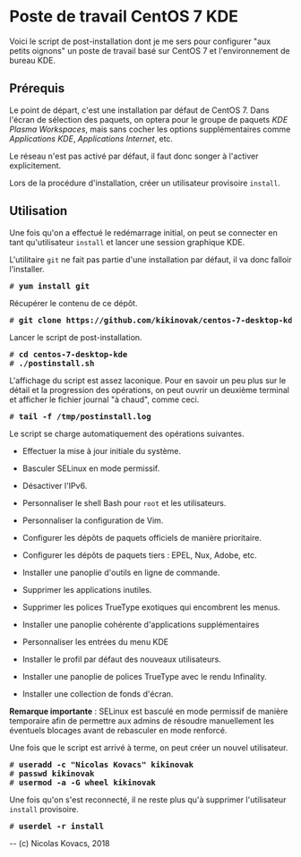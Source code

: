Poste de travail CentOS 7 KDE
=============================

Voici le script de post-installation dont je me sers pour configurer "aux
petits oignons" un poste de travail basé sur CentOS 7 et l'environnement de
bureau KDE. 

Prérequis
---------

Le point de départ, c'est une installation par défaut de CentOS 7. Dans l'écran
de sélection des paquets, on optera pour le groupe de paquets *KDE Plasma
Workspaces*, mais sans cocher les options supplémentaires comme *Applications
KDE*, *Applications Internet*, etc.

Le réseau n'est pas activé par défaut, il faut donc songer à l'activer
explicitement.

Lors de la procédure d'installation, créer un utilisateur provisoire `install`.


Utilisation
-----------

Une fois qu'on a effectué le redémarrage initial, on peut se connecter en tant
qu'utilisateur `install` et lancer une session graphique KDE.

L'utilitaire `git` ne fait pas partie d'une installation par défaut, il va donc
falloir l'installer. 

<pre>
# <strong>yum install git</strong>
</pre>

Récupérer le contenu de ce dépôt.

<pre>
# <strong>git clone https://github.com/kikinovak/centos-7-desktop-kde</strong>
</pre>

Lancer le script de post-installation.

<pre>
# <strong>cd centos-7-desktop-kde</strong>
# <strong>./postinstall.sh</strong>
</pre>

L'affichage du script est assez laconique. Pour en savoir un peu plus sur le
détail et la progression des opérations, on peut ouvrir un deuxième terminal et
afficher le fichier journal "à chaud", comme ceci.

<pre>
# <strong>tail -f /tmp/postinstall.log</strong>
</pre>

Le script se charge automatiquement des opérations suivantes.

  * Effectuer la mise à jour initiale du système.

  * Basculer SELinux en mode permissif.

  * Désactiver l'IPv6.

  * Personnaliser le shell Bash pour `root` et les utilisateurs.

  * Personnaliser la configuration de Vim.

  * Configurer les dépôts de paquets officiels de manière prioritaire.

  * Configurer les dépôts de paquets tiers : EPEL, Nux, Adobe, etc.

  * Installer une panoplie d'outils en ligne de commande.

  * Supprimer les applications inutiles.

  * Supprimer les polices TrueType exotiques qui encombrent les menus.

  * Installer une panoplie cohérente d'applications supplémentaires

  * Personnaliser les entrées du menu KDE

  * Installer le profil par défaut des nouveaux utilisateurs.

  * Installer une panoplie de polices TrueType avec le rendu Infinality.

  * Installer une collection de fonds d'écran.

**Remarque importante** : SELinux est basculé en mode permissif de manière
temporaire afin de permettre aux admins de résoudre manuellement les éventuels
blocages avant de rebasculer en mode renforcé. 

Une fois que le script est arrivé à terme, on peut créer un nouvel utilisateur.

<pre>
# <strong>useradd -c "Nicolas Kovacs" kikinovak</strong>
# <strong>passwd kikinovak</strong>
# <strong>usermod -a -G wheel kikinovak</strong>
</pre>

Une fois qu'on s'est reconnecté, il ne reste plus qu'à supprimer l'utilisateur
`install` provisoire.

<pre>
# <strong>userdel -r install</strong>
</pre>

-- (c) Nicolas Kovacs, 2018


